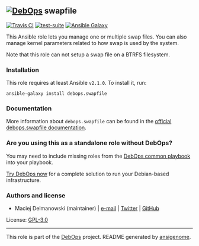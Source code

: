 ## [![DebOps](https://debops.org/images/debops-small.png)](https://debops.org) swapfile

<!-- This file was generated by Ansigenome. Do not edit this file directly but
     instead have a look at the files in the ./meta/ directory. -->

[![Travis CI](https://img.shields.io/travis/debops/ansible-swapfile.svg?style=flat)](https://travis-ci.org/debops/ansible-swapfile)
[![test-suite](https://img.shields.io/badge/test--suite-ansible--swapfile-blue.svg?style=flat)](https://github.com/debops/test-suite/tree/master/ansible-swapfile/)
[![Ansible Galaxy](https://img.shields.io/badge/galaxy-debops.swapfile-660198.svg?style=flat)](https://galaxy.ansible.com/debops/swapfile)


This Ansible role lets you manage one or multiple swap files. You can also
manage kernel parameters related to how swap is used by the system.

Note that this role can not setup a swap file on a BTRFS filesystem.

### Installation

This role requires at least Ansible `v2.1.0`. To install it, run:

```Shell
ansible-galaxy install debops.swapfile
```

### Documentation

More information about `debops.swapfile` can be found in the
[official debops.swapfile documentation](https://docs.debops.org/en/latest/ansible/roles/ansible-swapfile/docs/).



### Are you using this as a standalone role without DebOps?

You may need to include missing roles from the [DebOps common
playbook](https://github.com/debops/debops-playbooks/blob/master/playbooks/common.yml)
into your playbook.

[Try DebOps now](https://debops.org/) for a complete solution to run your Debian-based infrastructure.





### Authors and license

- Maciej Delmanowski (maintainer) | [e-mail](mailto:drybjed@gmail.com) | [Twitter](https://twitter.com/drybjed) | [GitHub](https://github.com/drybjed)

License: [GPL-3.0](https://tldrlegal.com/license/gnu-general-public-license-v3-%28gpl-3%29)

***

This role is part of the [DebOps](https://debops.org/) project. README generated by [ansigenome](https://github.com/nickjj/ansigenome/).
